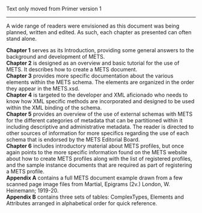 Text only moved from Primer version 1

***

A wide range of readers were envisioned as this document was being planned, written and edited.  As such, each chapter as presented can often stand alone.

**Chapter 1** serves as its Introduction, providing some general answers to the background and development of METS.  
**Chapter 2** is designed as an overview and basic tutorial for the use of METS.  It describes how to create a METS document.  
**Chapter 3** provides more specific documentation about the various elements within the METS schema.  The elements are organized in the order they appear in the METS.xsd.  
**Chapter 4** is targeted to the developer and XML aficionado who needs to know how XML specific methods are incorporated and designed to be used within the XML binding of the schema.  
**Chapter 5** provides an overview of the use of external schemas with METS for the different categories of metadata that can be partitioned within it including descriptive and administrative metadata.  The reader is directed to other sources of information for more specifics regarding the use of each schema that is endorsed by the METS Editorial Board.  
**Chapter 6** includes introductory material about METS profiles, but once again points to the more specific information found on the METS website about how to create METS profiles along with the list of registered profiles, and the sample instance documents that are required as part of registering a METS profile.  
**Appendix A** contains a full METS document example drawn from a few scanned page image files from Martial, Epigrams (2v.) London, W. Heinemann; 1919-20.  
**Appendix B** contains three sets of tables: ComplexTypes, Elements and Attributes arranged in alphabetical order for quick reference.